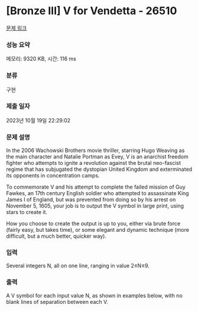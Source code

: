 # [Bronze III] V for Vendetta - 26510 

[문제 링크](https://www.acmicpc.net/problem/26510) 

### 성능 요약

메모리: 9320 KB, 시간: 116 ms

### 분류

구현

### 제출 일자

2023년 10월 19일 22:29:02

### 문제 설명

<p>In the 2006 Wachowski Brothers movie thriller, starring Hugo Weaving as the main character and Natalie Portman as Evey, V is an anarchist freedom fighter who attempts to ignite a revolution against the brutal neo-fascist regime that has subjugated the dystopian United Kingdom and exterminated its opponents in concentration camps.</p>

<p>To commemorate V and his attempt to complete the failed mission of Guy Fawkes, an 17th century English soldier who attempted to assassinate King James I of England, but was prevented from doing so by his arrest on November 5, 1605, your job is to output the V symbol in large print, using stars to create it.</p>

<p>How you choose to create the output is up to you, either via brute force (fairly easy, but takes time), or some elegant and dynamic technique (more difficult, but a much better, quicker way).</p>

### 입력 

 <p>Several integers N, all on one line, ranging in value 2≤N≤9.</p>

### 출력 

 <p>A V symbol for each input value N, as shown in examples below, with no blank lines of separation between each V.</p>

